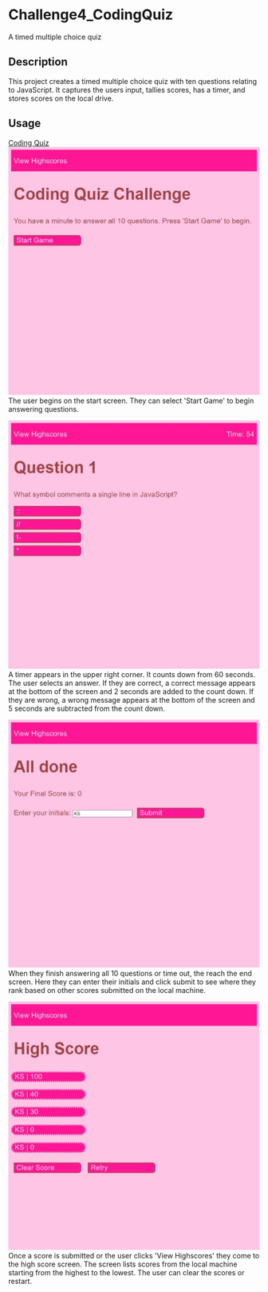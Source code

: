 # Challenge4_CodingQuiz
A timed multiple choice quiz

## Description
This project creates a timed multiple choice quiz with ten questions relating to JavaScript. It captures the users input, tallies scores, has a timer, and stores scores on the local drive.

## Usage
[Coding Quiz](https://cleffy.github.io/Challenge4_CodingQuiz/)  
![start](/Assets/startScreen.jpeg)
The user begins on the start screen. They can select 'Start Game' to begin answering questions.

![question](/Assets/questionScreen.jpeg)
A timer appears in the upper right corner. It counts down from 60 seconds. The user selects an answer. If they are correct, a correct message appears at the bottom of the screen and 2 seconds are added to the count down. If they are wrong, a wrong message appears at the bottom of the screen and 5 seconds are subtracted from the count down.

![end](/Assets/endScreen.jpeg)
When they finish answering all 10 questions or time out, the reach the end screen. Here they can enter their initials and click submit to see where they rank based on other scores submitted on the local machine.

![high score](/Assets/highScoreScreen.jpeg)
Once a score is submitted or the user clicks 'View Highscores' they come to the high score screen. The screen lists scores from the local machine starting from the highest to the lowest. The user can clear the scores or restart.
